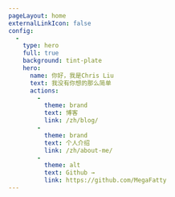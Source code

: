 ```yaml
---
pageLayout: home
externalLinkIcon: false
config:
  -
    type: hero
    full: true
    background: tint-plate
    hero:
      name: 你好，我是Chris Liu
      text: 我没有你想的那么简单
      actions:
        -
          theme: brand
          text: 博客
          link: /zh/blog/
        -
          theme: brand
          text: 个人介绍
          link: /zh/about-me/
        -
          theme: alt
          text: Github →
          link: https://github.com/MegaFatty
---
```

